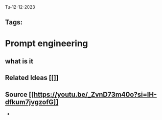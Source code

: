 Tu-12-12-2023
## Tags: 
# Prompt engineering
## what is it


## Related Ideas [[]]
## Source [[https://youtu.be/_ZvnD73m40o?si=lH-dfkum7jvgzofG]]
-


